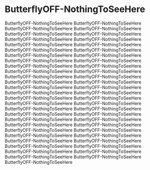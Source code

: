 # ButterflyOFF-NothingToSeeHere
ButterflyOFF-NothingToSeeHere
ButterflyOFF-NothingToSeeHere
ButterflyOFF-NothingToSeeHere
ButterflyOFF-NothingToSeeHere
ButterflyOFF-NothingToSeeHere
ButterflyOFF-NothingToSeeHere
ButterflyOFF-NothingToSeeHere
ButterflyOFF-NothingToSeeHere
ButterflyOFF-NothingToSeeHere
ButterflyOFF-NothingToSeeHere
ButterflyOFF-NothingToSeeHere
ButterflyOFF-NothingToSeeHere
ButterflyOFF-NothingToSeeHere
ButterflyOFF-NothingToSeeHere
ButterflyOFF-NothingToSeeHere
ButterflyOFF-NothingToSeeHere
ButterflyOFF-NothingToSeeHere
ButterflyOFF-NothingToSeeHere
ButterflyOFF-NothingToSeeHere
ButterflyOFF-NothingToSeeHere
ButterflyOFF-NothingToSeeHere
ButterflyOFF-NothingToSeeHere
ButterflyOFF-NothingToSeeHere
ButterflyOFF-NothingToSeeHere
ButterflyOFF-NothingToSeeHere
ButterflyOFF-NothingToSeeHere
ButterflyOFF-NothingToSeeHere
ButterflyOFF-NothingToSeeHere
ButterflyOFF-NothingToSeeHere
ButterflyOFF-NothingToSeeHere
ButterflyOFF-NothingToSeeHere
ButterflyOFF-NothingToSeeHere
ButterflyOFF-NothingToSeeHere
ButterflyOFF-NothingToSeeHere
ButterflyOFF-NothingToSeeHere
ButterflyOFF-NothingToSeeHere
ButterflyOFF-NothingToSeeHere
ButterflyOFF-NothingToSeeHere
ButterflyOFF-NothingToSeeHere
ButterflyOFF-NothingToSeeHere
ButterflyOFF-NothingToSeeHere
ButterflyOFF-NothingToSeeHere
ButterflyOFF-NothingToSeeHere
ButterflyOFF-NothingToSeeHere
ButterflyOFF-NothingToSeeHere
ButterflyOFF-NothingToSeeHere
ButterflyOFF-NothingToSeeHere
ButterflyOFF-NothingToSeeHere
ButterflyOFF-NothingToSeeHere
ButterflyOFF-NothingToSeeHere
ButterflyOFF-NothingToSeeHere
ButterflyOFF-NothingToSeeHere
ButterflyOFF-NothingToSeeHere
